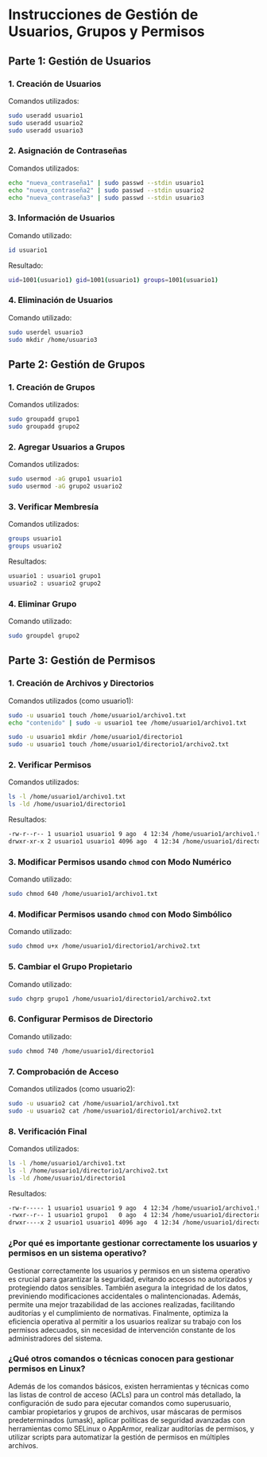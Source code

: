 
# Instrucciones de Gestión de Usuarios, Grupos y Permisos

## Parte 1: Gestión de Usuarios

### 1. Creación de Usuarios
Comandos utilizados:
```sh
sudo useradd usuario1
sudo useradd usuario2
sudo useradd usuario3
```

### 2. Asignación de Contraseñas
Comandos utilizados:
```sh
echo "nueva_contraseña1" | sudo passwd --stdin usuario1
echo "nueva_contraseña2" | sudo passwd --stdin usuario2
echo "nueva_contraseña3" | sudo passwd --stdin usuario3
```

### 3. Información de Usuarios
Comando utilizado:
```sh
id usuario1
```

Resultado:
```sh
uid=1001(usuario1) gid=1001(usuario1) groups=1001(usuario1)
```

### 4. Eliminación de Usuarios
Comando utilizado:
```sh
sudo userdel usuario3
sudo mkdir /home/usuario3
```

## Parte 2: Gestión de Grupos

### 1. Creación de Grupos
Comandos utilizados:
```sh
sudo groupadd grupo1
sudo groupadd grupo2
```

### 2. Agregar Usuarios a Grupos
Comandos utilizados:
```sh
sudo usermod -aG grupo1 usuario1
sudo usermod -aG grupo2 usuario2
```

### 3. Verificar Membresía
Comandos utilizados:
```sh
groups usuario1
groups usuario2
```

Resultados:
```sh
usuario1 : usuario1 grupo1
usuario2 : usuario2 grupo2
```

### 4. Eliminar Grupo
Comando utilizado:
```sh
sudo groupdel grupo2
```

## Parte 3: Gestión de Permisos

### 1. Creación de Archivos y Directorios
Comandos utilizados (como usuario1):
```sh
sudo -u usuario1 touch /home/usuario1/archivo1.txt
echo "contenido" | sudo -u usuario1 tee /home/usuario1/archivo1.txt

sudo -u usuario1 mkdir /home/usuario1/directorio1
sudo -u usuario1 touch /home/usuario1/directorio1/archivo2.txt
```

### 2. Verificar Permisos
Comandos utilizados:
```sh
ls -l /home/usuario1/archivo1.txt
ls -ld /home/usuario1/directorio1
```

Resultados:
```sh
-rw-r--r-- 1 usuario1 usuario1 9 ago  4 12:34 /home/usuario1/archivo1.txt
drwxr-xr-x 2 usuario1 usuario1 4096 ago  4 12:34 /home/usuario1/directorio1
```

### 3. Modificar Permisos usando `chmod` con Modo Numérico
Comando utilizado:
```sh
sudo chmod 640 /home/usuario1/archivo1.txt
```

### 4. Modificar Permisos usando `chmod` con Modo Simbólico
Comando utilizado:
```sh
sudo chmod u+x /home/usuario1/directorio1/archivo2.txt
```

### 5. Cambiar el Grupo Propietario
Comando utilizado:
```sh
sudo chgrp grupo1 /home/usuario1/directorio1/archivo2.txt
```

### 6. Configurar Permisos de Directorio
Comando utilizado:
```sh
sudo chmod 740 /home/usuario1/directorio1
```

### 7. Comprobación de Acceso
Comandos utilizados (como usuario2):
```sh
sudo -u usuario2 cat /home/usuario1/archivo1.txt
sudo -u usuario2 cat /home/usuario1/directorio1/archivo2.txt
```

### 8. Verificación Final
Comandos utilizados:
```sh
ls -l /home/usuario1/archivo1.txt
ls -l /home/usuario1/directorio1/archivo2.txt
ls -ld /home/usuario1/directorio1
```

Resultados:
```sh
-rw-r----- 1 usuario1 usuario1 9 ago  4 12:34 /home/usuario1/archivo1.txt
-rwxr--r-- 1 usuario1 grupo1   0 ago  4 12:34 /home/usuario1/directorio1/archivo2.txt
drwxr----x 2 usuario1 usuario1 4096 ago  4 12:34 /home/usuario1/directorio1
```

### ¿Por qué es importante gestionar correctamente los usuarios y permisos en un sistema operativo?
Gestionar correctamente los usuarios y permisos en un sistema operativo es crucial para garantizar la seguridad, evitando accesos no autorizados y protegiendo datos sensibles. También asegura la integridad de los datos, previniendo modificaciones accidentales o malintencionadas. Además, permite una mejor trazabilidad de las acciones realizadas, facilitando auditorías y el cumplimiento de normativas. Finalmente, optimiza la eficiencia operativa al permitir a los usuarios realizar su trabajo con los permisos adecuados, sin necesidad de intervención constante de los administradores del sistema.

### ¿Qué otros comandos o técnicas conocen para gestionar permisos en Linux?
Además de los comandos básicos, existen herramientas y técnicas como las listas de control de acceso (ACLs) para un control más detallado, la configuración de sudo para ejecutar comandos como superusuario, cambiar propietarios y grupos de archivos, usar máscaras de permisos predeterminados (umask), aplicar políticas de seguridad avanzadas con herramientas como SELinux o AppArmor, realizar auditorías de permisos, y utilizar scripts para automatizar la gestión de permisos en múltiples archivos.